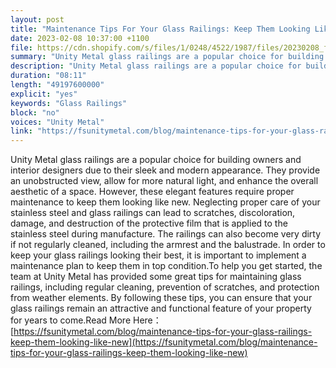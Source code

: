 ```yaml
---
layout: post
title: "Maintenance Tips For Your Glass Railings: Keep Them Looking Like New"
date: 2023-02-08 10:37:00 +1100
file: https://cdn.shopify.com/s/files/1/0248/4522/1987/files/20230208_fsum_1.mp3?v=1675858030
summary: "Unity Metal glass railings are a popular choice for building owners and interior designers due to their sleek and modern appearance. They provide an unobstructed view, allow for more natural light, and enhance the overall aesthetic of a space. However, these elegant features require proper maintenance to keep them looking like new. Neglecting proper care of your stainless steel and glass railings can lead to scratches, discoloration, damage, and destruction of the protective film that is applied to the stainless steel during manufacture. The railings can also become very dirty if not regularly cleaned, including the armrest and the balustrade. In order to keep your glass railings looking their best, it is important to implement a maintenance plan to keep them in top condition.To help you get started, the team at Unity Metal has provided some great tips for maintaining glass railings, including regular cleaning, prevention of scratches, and protection from weather elements. By following these tips, you can ensure that your glass railings remain an attractive and functional feature of your property for years to come."
description: "Unity Metal glass railings are a popular choice for building owners and interior designers due to their sleek and modern appearance. They provide an unobstructed view, allow for more natural light, and enhance the overall aesthetic of a space. However, these elegant features require proper maintenance to keep them looking like new. Neglecting proper care of your stainless steel and glass railings can lead to scratches, discoloration, damage, and destruction of the protective film that is applied to the stainless steel during manufacture. The railings can also become very dirty if not regularly cleaned, including the armrest and the balustrade. In order to keep your glass railings looking their best, it is important to implement a maintenance plan to keep them in top condition.To help you get started, the team at Unity Metal has provided some great tips for maintaining glass railings, including regular cleaning, prevention of scratches, and protection from weather elements. By following these tips, you can ensure that your glass railings remain an attractive and functional feature of your property for years to come. Read More Here:<a href='https://fsunitymetal.com/blog/maintenance-tips-for-your-glass-railings-keep-them-looking-like-new'>https://fsunitymetal.com/blog/maintenance-tips-for-your-glass-railings-keep-them-looking-like-new</a>"
duration: "08:11"
length: "49197600000"
explicit: "yes"
keywords: "Glass Railings"
block: "no"
voices: "Unity Metal"
link: "https://fsunitymetal.com/blog/maintenance-tips-for-your-glass-railings-keep-them-looking-like-new"
---
```


Unity Metal glass railings are a popular choice for building owners and interior designers due to their sleek and modern appearance. They provide an unobstructed view, allow for more natural light, and enhance the overall aesthetic of a space. However, these elegant features require proper maintenance to keep them looking like new. Neglecting proper care of your stainless steel and glass railings can lead to scratches, discoloration, damage, and destruction of the protective film that is applied to the stainless steel during manufacture. The railings can also become very dirty if not regularly cleaned, including the armrest and the balustrade. In order to keep your glass railings looking their best, it is important to implement a maintenance plan to keep them in top condition.To help you get started, the team at Unity Metal has provided some great tips for maintaining glass railings, including regular cleaning, prevention of scratches, and protection from weather elements. By following these tips, you can ensure that your glass railings remain an attractive and functional feature of your property for years to come.Read More Here：[https://fsunitymetal.com/blog/maintenance-tips-for-your-glass-railings-keep-them-looking-like-new](https://fsunitymetal.com/blog/maintenance-tips-for-your-glass-railings-keep-them-looking-like-new)
